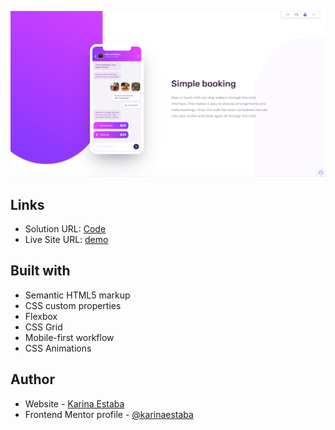 ![](./screenshot.png)

## Links

- Solution URL: [Code](https://github.com/karinaestaba/chat-app-illustration)
- Live Site URL: [demo](https://karinaestaba.github.io/chat-app-illustration)

## Built with

- Semantic HTML5 markup
- CSS custom properties
- Flexbox
- CSS Grid
- Mobile-first workflow
- CSS Animations


## Author

- Website - [Karina Estaba](https://karina-estaba.gitlab.io/directorio-repositorios/)
- Frontend Mentor profile - [@karinaestaba](https://www.frontendmentor.io/profile/karinaestaba)